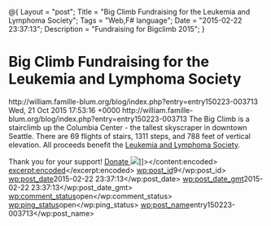 @{ Layout = "post"; 
Title = "Big Climb Fundraising for the Leukemia and Lymphoma Society";
 Tags = "Web,F# language"; 
 Date =  "2015-02-22 23:37:13"; 
 Description = "Fundraising for Bigclimb 2015"; }


# Big Climb Fundraising for the Leukemia and Lymphoma Society
<link>http://william.famille-blum.org/blog/index.php?entry=entry150223-003713</link>
<pubDate>Wed, 21 Oct 2015 17:53:16 +0000</pubDate>
<dc:creator><![CDATA[admin]]></dc:creator>
<guid isPermaLink="true">http://william.famille-blum.org/blog/index.php?entry=entry150223-003713</guid>
<description></description>
<content:encoded><![CDATA[Do you want to help blood cancer research? You can do that by donating at 
[my Big Climb fundraising page](http://www.llswa.org/site/TR/Events/BigClimb?px=1696060&amp;pg=personal&amp;fr_id=1460) before March 22nd.

The Big Climb is a stairclimb up the Columbia Center - the tallest skyscraper in downtown Seattle. There are 69 flights of stairs, 1311 steps, and 788 feet of vertical elevation. All proceeds 
benefit the [Leukemia and Lymphoma Society](http://www.lls.org/).

Thank you for your support!
 <a href="https://secure3.convio.net/llswa/site/Donation2;jsessionid=BFBEAB6B63531D2C0F87B276B1DEEDC5.app338b?2104.donation=form1&idb=1865941136&df_id=2104&FR_ID=1460&PROXY_ID=1696060&PROXY_TYPE=20">Donate 
</a>
<img src="../images/lls_thermometer.png popup=false"/>]]></content:encoded>
<excerpt:encoded><![CDATA[]]></excerpt:encoded>
<wp:post_id>9</wp:post_id>
<wp:post_date>2015-02-22 23:37:13</wp:post_date>
<wp:post_date_gmt>2015-02-22 23:37:13</wp:post_date_gmt>
<wp:comment_status>open</wp:comment_status>
<wp:ping_status>open</wp:ping_status>
<wp:post_name>entry150223-003713</wp:post_name>
